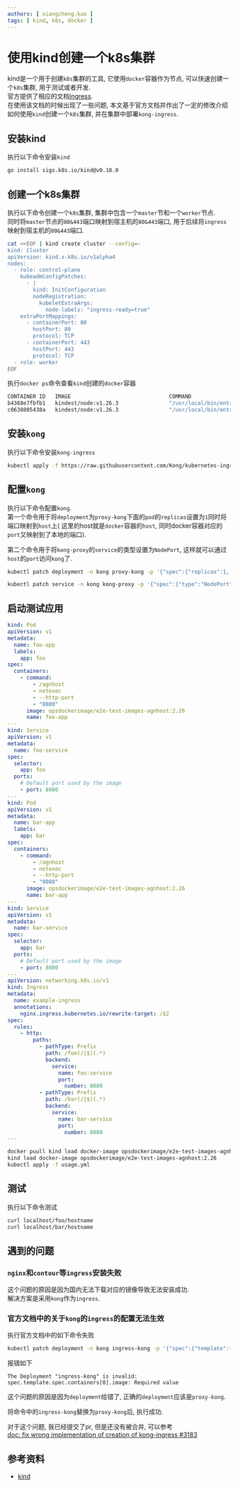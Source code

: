 ```yaml
---
authors: [ xiangcheng.kuo ]
tags: [ kind, k8s, docker ]
---
```


# 使用kind创建一个k8s集群

kind是一个用于创建`k8s`集群的工具, 它使用`docker`容器作为节点, 可以快速创建一个`k8s`集群, 用于测试或者开发.<br/>
官方提供了相应的文档[Ingress](https://kind.sigs.k8s.io/docs/user/ingress/).<br/>
在使用该文档的时候出现了一些问题, 本文基于官方文档并作出了一定的修改介绍如何使用`kind`创建一个`k8s`集群,
并在集群中部署`kong-ingress`.<br/>

<!--truncate-->

## 安装kind

执行以下命令安装`kind`

```bash
go install sigs.k8s.io/kind@v0.18.0
```

## 创建一个k8s集群

执行以下命令创建一个`k8s`集群, 集群中包含一个`master`节和一个`worker`节点.<br/>
同时将`master`节点的`80&443`端口映射到宿主机的`80&443`端口, 用于后续将`ingress`映射到宿主机的`80&443`端口.<br/>

```bash
cat <<EOF | kind create cluster --config=-
kind: Cluster
apiVersion: kind.x-k8s.io/v1alpha4
nodes:
  - role: control-plane
    kubeadmConfigPatches:
      - |
        kind: InitConfiguration
        nodeRegistration:
          kubeletExtraArgs:
            node-labels: "ingress-ready=true"
    extraPortMappings:
      - containerPort: 80
        hostPort: 80
        protocol: TCP
      - containerPort: 443
        hostPort: 443
        protocol: TCP
  - role: worker
EOF
```

执行`docker ps`命令查看`kind`创建的`docker`容器

```bash
CONTAINER ID   IMAGE                               COMMAND                  CREATED       STATUS       PORTS                                                                 NAMES
b4368e7fbfb1   kindest/node:v1.26.3                "/usr/local/bin/entr…"   2 hours ago   Up 2 hours   0.0.0.0:80->80/tcp, 0.0.0.0:443->443/tcp, 127.0.0.1:45145->6443/tcp   kind-control-plane
c0638805438a   kindest/node:v1.26.3                "/usr/local/bin/entr…"   2 hours ago   Up 2 hours                                                                         kind-worker
```

## 安装`kong`

执行以下命令安装`kong-ingress`

```bash
kubectl apply -f https://raw.githubusercontent.com/Kong/kubernetes-ingress-controller/main/deploy/single/all-in-one-dbless.yaml
```

## 配置`kong`

执行以下命令配置`kong`.<br/>
第一个命令用于将`deployment`为`proxy-kong`下面的`pod`的`replicas`设置为`1`同时将端口映射到`host`上(
这里的host就是`docker`容器的`host`, 同时docker容器对应的`port`又映射到了本地的端口).<br/>

第二个命令用于将`kong-proxy`的`service`的类型设置为`NodePort`, 这样就可以通过`host`的`port`访问`kong`了.

```bash
kubectl patch deployment -n kong proxy-kong -p '{"spec":{"replicas":1, "template":{"spec":{"containers":[{"name":"proxy", "ports":[{"containerPort":8000,"hostPort":80,"name":"proxy","protocol":"TCP"},{"containerPort":8443,"hostPort":443,"name":"proxy-ssl","protocol":"TCP"}]}],"nodeSelector":{"ingress-ready":"true"},"tolerations":[{"key":"node-role.kubernetes.io/control-plane","operator":"Equal","effect":"NoSchedule"},{"key":"node-role.kubernetes.io/master","operator":"Equal","effect":"NoSchedule"}]}}}}'
```

```bash
kubectl patch service -n kong kong-proxy -p '{"spec":{"type":"NodePort"}}'
```

## 启动测试应用

```yaml title="usage.yml"
kind: Pod
apiVersion: v1
metadata:
  name: foo-app
  labels:
    app: foo
spec:
  containers:
    - command:
        - /agnhost
        - netexec
        - --http-port
        - "8080"
      image: opsdockerimage/e2e-test-images-agnhost:2.26
      name: foo-app
---
kind: Service
apiVersion: v1
metadata:
  name: foo-service
spec:
  selector:
    app: foo
  ports:
    # Default port used by the image
    - port: 8080
---
kind: Pod
apiVersion: v1
metadata:
  name: bar-app
  labels:
    app: bar
spec:
  containers:
    - command:
        - /agnhost
        - netexec
        - --http-port
        - "8080"
      image: opsdockerimage/e2e-test-images-agnhost:2.26
      name: bar-app
---
kind: Service
apiVersion: v1
metadata:
  name: bar-service
spec:
  selector:
    app: bar
  ports:
    # Default port used by the image
    - port: 8080
---
apiVersion: networking.k8s.io/v1
kind: Ingress
metadata:
  name: example-ingress
  annotations:
    nginx.ingress.kubernetes.io/rewrite-target: /$2
spec:
  rules:
    - http:
        paths:
          - pathType: Prefix
            path: /foo(/|$)(.*)
            backend:
              service:
                name: foo-service
                port:
                  number: 8080
          - pathType: Prefix
            path: /bar(/|$)(.*)
            backend:
              service:
                name: bar-service
                port:
                  number: 8080
---
```

```bash
docker puull kind load docker-image opsdockerimage/e2e-test-images-agnhost:2.26s
kind load docker-image opsdockerimage/e2e-test-images-agnhost:2.26
kubectl apply -f usage.yml
```

## 测试

执行以下命令测试

```bash
curl localhost/foo/hostname
curl localhost/bar/hostname
```

## 遇到的问题

### `nginx`和`contour`等`ingress`安装失败

这个问题的原因是因为国内无法下载对应的镜像导致无法安装成功.<br/>
解决方案是采用`kong`作为`ingress`.<br/>

### 官方文档中的关于`kong`的`ingress`的配置无法生效

执行官方文档中的如下命令失败

```bash
kubectl patch deployment -n kong ingress-kong -p '{"spec":{"template":{"spec":{"containers":[{"name":"proxy","ports":[{"containerPort":8000,"hostPort":80,"name":"proxy","protocol":"TCP"},{"containerPort":8443,"hostPort":443,"name":"proxy-ssl","protocol":"TCP"}]}],"nodeSelector":{"ingress-ready":"true"},"tolerations":[{"key":"node-role.kubernetes.io/control-plane","operator":"Equal","effect":"NoSchedule"},{"key":"node-role.kubernetes.io/master","operator":"Equal","effect":"NoSchedule"}]}}}}'
```

报错如下

```log
The Deployment "ingress-kong" is invalid: spec.template.spec.containers[0].image: Required value
```

这个问题的原因是因为`deployment`给错了, 正确的`deployment`应该是`proxy-kong`.<br/>

将命令中的`ingress-kong`替换为`proxy-kong`后, 执行成功.<br/>

对于这个问题, 我已经提交了pr, 但是还没有被合并, 可以参考<br/>
[doc: fix wrong implementation of creation of kong-ingress #3183](https://github.com/kubernetes-sigs/kind/pull/3183)

## 参考资料

- [kind](https://kind.sigs.k8s.io/)